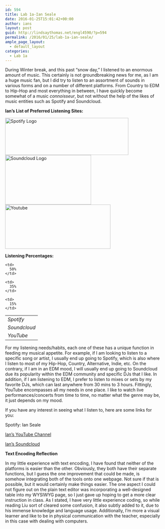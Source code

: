 ```yaml
---
id: 594
title: Lab 1a-Ian Seale
date: 2016-01-25T15:01:42+00:00
author: ians
layout: post
guid: http://lindsaythomas.net/engl4590/?p=594
permalink: /2016/01/25/lab-1a-ian-seale/
ample_page_layout:
  - default_layout
categories:
  - Lab 1a
---
```

During Winter break, and this past &#8220;snow day,&#8221; I listened to an enormous amount of music. This certainly is not groundbreaking news for me, as I am a huge music fan, but I did try to listen to an assortment of sounds in various forms and on a number of different platforms. From Country to EDM to Hip-Hop and most everything in between, I have quickly become somewhat of a music _connoisseur_, but not without the help of the likes of music entities such as Spotify and Soundcloud.

**Ian&#8217;s List of Preferred Listening Sites:** 

<img class="" src="https://upload.wikimedia.org/wikipedia/commons/3/33/Spotify_logo13.png" alt="Spotify Logo" width="400" height="120" />

<img class="" src="https://c2.staticflickr.com/4/3025/3042067979_0c66523965.jpg" alt="Soundcloud Logo" width="279" height="160" />

<img class="" src="https://upload.wikimedia.org/wikipedia/commons/thumb/0/06/YouTube_logo_2013.svg/2000px-YouTube_logo_2013.svg.png" alt="Youtube" width="342" height="143" />

**Listening Percentages:**

<table style="width: 100%">
  <tr>
    <td>
      <em>Spotify</em>
    </td>
    
    <td>
      50%
    </td>
  </tr>
  
  <tr>
    <td>
      <em>Soundcloud</em>
    </td>
    
    <td>
      35%
    </td>
  </tr>
  
  <tr>
    <td>
      <em>YouTube</em>
    </td>
    
    <td>
      15%
    </td>
  </tr>
</table>

For my listening needs/habits, each one of these has a unique function in feeding my musical appetite. For example, if I am looking to listen to a specific song or artist, I usually end up going to Spotify, which is also where I listen to most of my Hip-Hop, Country, Alternative, Indie, etc. On the contrary, if I am in an EDM mood, I will usually end up going to Soundcloud due its popularity within the EDM community and specific DJs that I like. In addition, if I am listening to EDM, I prefer to listen to mixes or sets by my favorite DJs, which can last anywhere from 30 mins to 3 hours. Fittingly, YouTube encompasses all my needs in one place. I like to watch live performances/concerts from time to time, no matter what the genre may be, it just depends on my mood.

If you have any interest in seeing what I listen to, here are some links for you:

Spotify: Ian Seale
  
[Ian&#8217;s YouTube Channel](https://www.youtube.com/channel/UC3-5u3K1Ce-rMyMAqrIybIQ)
  
[Ian&#8217;s Soundcloud](https://soundcloud.com/the_iman8)

**Text Encoding Reflection**

In my little experience with text encoding, I have found that neither of the platforms is easier than the other. Obviously, they both have their separate functions, but I guess the one improvement that could be made, is somehow integrating both of the tools onto one webpage. Not sure if that is possible, but it would certainly make things easier. The one aspect I could not figure out on the plain text editor was incorporating a well-designed table into my WYSIWYG page, so I just gave up hoping to get a more clear instruction in class. As I stated, I have very little experience coding, so while reading Liu sort of cleared some confusion, it also subtly added to it, due to his immense knowledge and language usage. Additionally, I&#8217;m more a visual learner and like to be in physical communication with the teacher, especially in this case with dealing with computers.